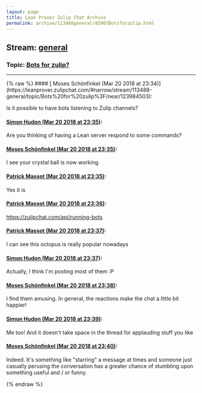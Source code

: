 ```yaml
---
layout: page
title: Lean Prover Zulip Chat Archive 
permalink: archive/113488general/85907Botsforzulip.html
---
```


## Stream: [general](https://leanprover-community.github.io/archive/113488general/index.html)
### Topic: [Bots for zulip?](https://leanprover-community.github.io/archive/113488general/85907Botsforzulip.html)

---

<base href="https://leanprover.zulipchat.com">
{% raw %}
#### [ Moses Schönfinkel (Mar 20 2018 at 23:34)](https://leanprover.zulipchat.com/#narrow/stream/113488-general/topic/Bots%20for%20zulip%3F/near/123984503):
<p>Is it possible to have bots listening to Zulip channels?</p>

#### [ Simon Hudon (Mar 20 2018 at 23:35)](https://leanprover.zulipchat.com/#narrow/stream/113488-general/topic/Bots%20for%20zulip%3F/near/123984524):
<p>Are you thinking of having a Lean server respond to some commands?</p>

#### [ Moses Schönfinkel (Mar 20 2018 at 23:35)](https://leanprover.zulipchat.com/#narrow/stream/113488-general/topic/Bots%20for%20zulip%3F/near/123984530):
<p>I see your crystal ball is now working.</p>

#### [ Patrick Massot (Mar 20 2018 at 23:35)](https://leanprover.zulipchat.com/#narrow/stream/113488-general/topic/Bots%20for%20zulip%3F/near/123984531):
<p>Yes it is</p>

#### [ Patrick Massot (Mar 20 2018 at 23:36)](https://leanprover.zulipchat.com/#narrow/stream/113488-general/topic/Bots%20for%20zulip%3F/near/123984582):
<p><a href="https://zulipchat.com/api/running-bots" target="_blank" title="https://zulipchat.com/api/running-bots">https://zulipchat.com/api/running-bots</a></p>

#### [ Patrick Massot (Mar 20 2018 at 23:37)](https://leanprover.zulipchat.com/#narrow/stream/113488-general/topic/Bots%20for%20zulip%3F/near/123984588):
<p>I can see this octopus is really popular nowadays</p>

#### [ Simon Hudon (Mar 20 2018 at 23:37)](https://leanprover.zulipchat.com/#narrow/stream/113488-general/topic/Bots%20for%20zulip%3F/near/123984595):
<p>Actually, I think I'm posting most of them :P</p>

#### [ Moses Schönfinkel (Mar 20 2018 at 23:38)](https://leanprover.zulipchat.com/#narrow/stream/113488-general/topic/Bots%20for%20zulip%3F/near/123984640):
<p>I find them amusing. In general, the reactions make the chat a little bit happier!</p>

#### [ Simon Hudon (Mar 20 2018 at 23:39)](https://leanprover.zulipchat.com/#narrow/stream/113488-general/topic/Bots%20for%20zulip%3F/near/123984651):
<p>Me too! And it doesn't take space in the thread for applauding stuff you like</p>

#### [ Moses Schönfinkel (Mar 20 2018 at 23:40)](https://leanprover.zulipchat.com/#narrow/stream/113488-general/topic/Bots%20for%20zulip%3F/near/123984720):
<p>Indeed. It's something like "starring" a message at times and someone just casually perusing the conversation has a greater chance of stumbling upon something useful and / or funny.</p>


{% endraw %}
